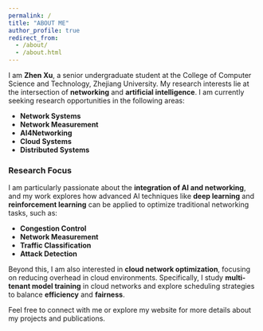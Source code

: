 ```yaml
---
permalink: /
title: "ABOUT ME"
author_profile: true
redirect_from:
  - /about/
  - /about.html
---
```


I am **Zhen Xu**, a senior undergraduate student at the College of Computer Science and Technology, Zhejiang University. My research interests lie at the intersection of **networking** and **artificial intelligence**. I am currently seeking research opportunities in the following areas:

- **Network Systems**  
- **Network Measurement**  
- **AI4Networking**  
- **Cloud Systems**  
- **Distributed Systems**

### Research Focus

I am particularly passionate about the **integration of AI and networking**, and my work explores how advanced AI techniques like **deep learning** and **reinforcement learning** can be applied to optimize traditional networking tasks, such as:  
- **Congestion Control**  
- **Network Measurement**  
- **Traffic Classification**  
- **Attack Detection**

Beyond this, I am also interested in **cloud network optimization**, focusing on reducing overhead in cloud environments. Specifically, I study **multi-tenant model training** in cloud networks and explore scheduling strategies to balance **efficiency** and **fairness**.

Feel free to connect with me or explore my website for more details about my projects and publications.

